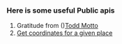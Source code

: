 ### Here is some useful Public apis 
1. Gratitude from  ()[Todd Motto](https://github.com/toddmotto)
2. [Get coordinates for a given place](https://www.latlong.net/place/helsinki-finland-1668.html)
